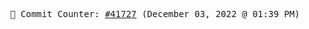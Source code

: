 <p align="center">
    <samp>
        📮 Commit Counter: <a href="https://github.com/Javascript-void0/Javascript-void0/commits/main">#41727</a> (December 03, 2022 @ 01:39 PM)
    </samp>
</p>